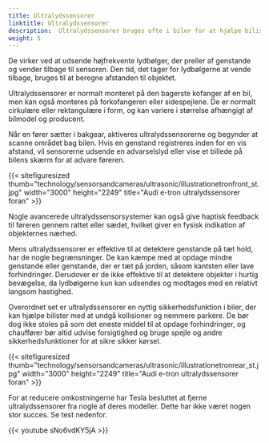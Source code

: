 ```yaml
---
title: Ultralydssensorer
linktitle: Ultralydssensorer
description:  Ultralydssensorer bruges ofte i biler for at hjælpe bilister med at parkere og undgå kollisioner.
weight: 5
---
```

<!-- markdownlint-disable MD033 -->
De virker ved at udsende højfrekvente lydbølger, der preller af genstande og vender tilbage til sensoren. Den tid, det tager for lydbølgerne at vende tilbage, bruges til at beregne afstanden til objektet.

Ultralydssensorer er normalt monteret på den bagerste kofanger af en bil, men kan også monteres på forkofangeren eller sidespejlene. De er normalt cirkulære eller rektangulære i form, og kan variere i størrelse afhængigt af bilmodel og producent.

Når en fører sætter i bakgear, aktiveres ultralydssensorerne og begynder at scanne området bag bilen. Hvis en genstand registreres inden for en vis afstand, vil sensorerne udsende en advarselslyd eller vise et billede på bilens skærm for at advare føreren.

{{< sitefiguresized thumb="technology/sensorsandcameras/ultrasonic/illustrationetronfront_st.jpg" width="3000" height="2249" title="Audi e-tron ultralydssensorer foran" >}}

Nogle avancerede ultralydssensorsystemer kan også give haptisk feedback til føreren gennem rattet eller sædet, hvilket giver en fysisk indikation af objekternes nærhed.

Mens ultralydssensorer er effektive til at detektere genstande på tæt hold, har de nogle begrænsninger. De kan kæmpe med at opdage mindre genstande eller genstande, der er tæt på jorden, såsom kantsten eller lave forhindringer. Derudover er de ikke effektive til at detektere objekter i hurtig bevægelse, da lydbølgerne kun kan udsendes og modtages med en relativt langsom hastighed.

Overordnet set er ultralydssensorer en nyttig sikkerhedsfunktion i biler, der kan hjælpe bilister med at undgå kollisioner og nemmere parkere. De bør dog ikke stoles på som det eneste middel til at opdage forhindringer, og chauffører bør altid udvise forsigtighed og bruge spejle og andre sikkerhedsfunktioner for at sikre sikker kørsel.

{{< sitefiguresized thumb="technology/sensorsandcameras/ultrasonic/illustrationetronrear_st.jpg" width="3000" height="2249" title="Audi e-tron ultralydssensorer foran" >}}

For at reducere omkostningerne har Tesla besluttet at fjerne ultralydssensorer fra nogle af deres modeller. Dette har ikke været nogen stor succes. Se test nedenfor.

{{< youtube sNo6vdKY5jA >}}